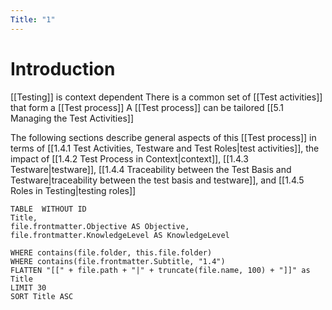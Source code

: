 ```yaml
---
Title: "1"
---
```

# Introduction
[[Testing]] is context dependent
There is a common set of [[Test activities]] that form a [[Test process]] 
A [[Test process]] can be tailored [[5.1 Managing the Test Activities]]

The following sections describe general aspects of this [[Test process]] in terms of [[1.4.1 Test Activities, Testware and Test Roles|test activities]], the impact of [[1.4.2 Test Process in Context|context]], [[1.4.3 Testware|testware]], [[1.4.4 Traceability between the Test Basis and Testware|traceability between the test basis and testware]], and [[1.4.5 Roles in Testing|testing roles]]

```dataview
TABLE  WITHOUT ID
Title,
file.frontmatter.Objective AS Objective,
file.frontmatter.KnowledgeLevel AS KnowledgeLevel

WHERE contains(file.folder, this.file.folder)
WHERE contains(file.frontmatter.Subtitle, "1.4")
FLATTEN "[[" + file.path + "|" + truncate(file.name, 100) + "]]" as Title 
LIMIT 30
SORT Title ASC
```
